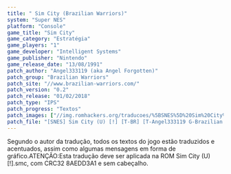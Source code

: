 ```yaml
---
title: " Sim City (Brazilian Warriors)"
system: "Super NES"
platform: "Console"
game_title: "Sim City"
game_category: "Estratégia"
game_players: "1"
game_developer: "Intelligent Systems"
game_publisher: "Nintendo"
game_release_date: "13/08/1991"
patch_author: "Angel333119 (aka Angel Forgotten)"
patch_group: "Brazilian Warriors"
patch_site: "//www.brazilian-warriors.com/"
patch_version: "0.2"
patch_release: "01/02/2018"
patch_type: "IPS"
patch_progress: "Textos"
patch_images: ["//img.romhackers.org/traducoes/%5BSNES%5D%20Sim%20City%20-%20Brazilian%20Warriors%20-%201.png","//img.romhackers.org/traducoes/%5BSNES%5D%20Sim%20City%20-%20Brazilian%20Warriors%20-%202.png","//img.romhackers.org/traducoes/%5BSNES%5D%20Sim%20City%20-%20Brazilian%20Warriors%20-%203.png"]
patch_file: "[SNES] Sim City (U) [!] [T-BR] [T-Angel333119 G-Brazilian Warriors] [V-0.2 A-2018].rar"
---
```

Segundo o autor da tradução, todos os textos do jogo estão traduzidos e acentuados, assim como algumas mensagens em forma de gráfico.ATENÇÃO:Esta tradução deve ser aplicada na ROM Sim City (U) [!].smc, com CRC32 8AEDD3A1 e sem cabeçalho.